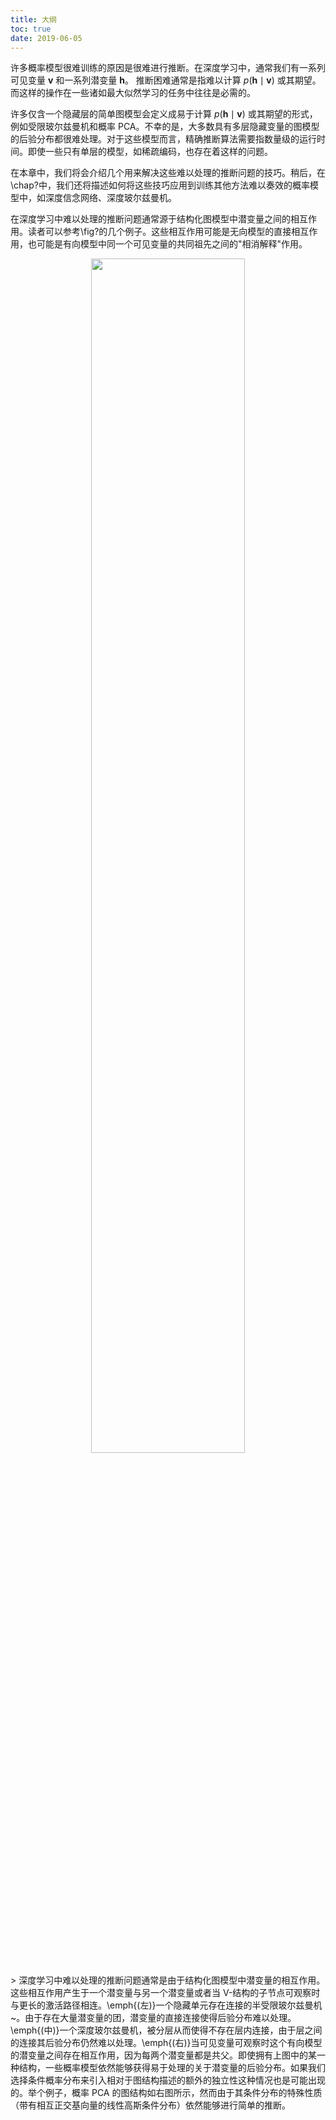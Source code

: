 ```yaml
---
title: 大纲
toc: true
date: 2019-06-05
---
```


许多概率模型很难训练的原因是很难进行推断。在深度学习中，通常我们有一系列可见变量 $\boldsymbol v$ 和一系列潜变量 $\boldsymbol h$。
推断困难通常是指难以计算 $p(\boldsymbol h\mid\boldsymbol v)$ 或其期望。而这样的操作在一些诸如最大似然学习的任务中往往是必需的。

许多仅含一个隐藏层的简单图模型会定义成易于计算 $p(\boldsymbol h\mid\boldsymbol v)$ 或其期望的形式，例如受限玻尔兹曼机和概率 PCA。不幸的是，大多数具有多层隐藏变量的图模型的后验分布都很难处理。对于这些模型而言，精确推断算法需要指数量级的运行时间。即使一些只有单层的模型，如稀疏编码，也存在着这样的问题。


在本章中，我们将会介绍几个用来解决这些难以处理的推断问题的技巧。稍后，在\chap?中，我们还将描述如何将这些技巧应用到训练其他方法难以奏效的概率模型中，如深度信念网络、深度玻尔兹曼机。


在深度学习中难以处理的推断问题通常源于结构化图模型中潜变量之间的相互作用。读者可以参考\fig?的几个例子。这些相互作用可能是无向模型的直接相互作用，也可能是有向模型中同一个可见变量的共同祖先之间的"相消解释"作用。



<p align="center">
    <img width="70%" height="70%" src="http://images.iterate.site/blog/image/20190718/inkFbrDJWSsc.png?imageslim">
</p>
> 深度学习中难以处理的推断问题通常是由于结构化图模型中潜变量的相互作用。这些相互作用产生于一个潜变量与另一个潜变量或者当 V-结构的子节点可观察时与更长的激活路径相连。\emph{(左)}一个隐藏单元存在连接的半受限玻尔兹曼机~。由于存在大量潜变量的团，潜变量的直接连接使得后验分布难以处理。\emph{(中)}一个深度玻尔兹曼机，被分层从而使得不存在层内连接，由于层之间的连接其后验分布仍然难以处理。\emph{(右)}当可见变量可观察时这个有向模型的潜变量之间存在相互作用，因为每两个潜变量都是共父。即使拥有上图中的某一种结构，一些概率模型依然能够获得易于处理的关于潜变量的后验分布。如果我们选择条件概率分布来引入相对于图结构描述的额外的独立性这种情况也是可能出现的。举个例子，概率 PCA 的图结构如右图所示，然而由于其条件分布的特殊性质（带有相互正交基向量的线性高斯条件分布）依然能够进行简单的推断。

